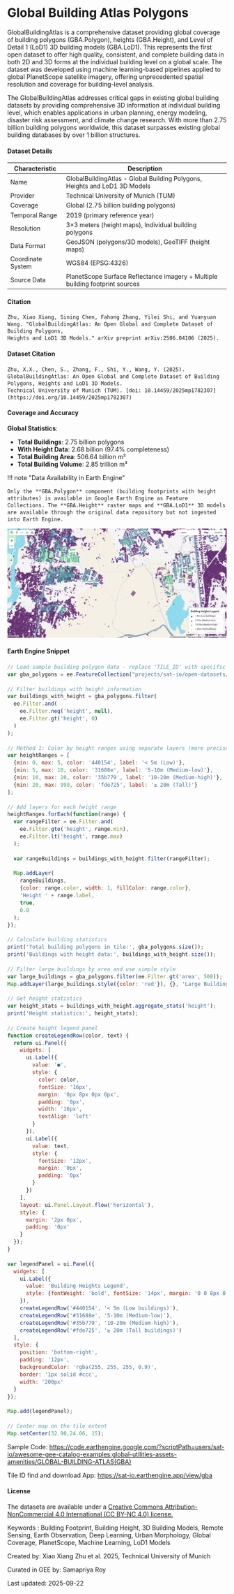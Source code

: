 # Global Building Atlas Polygons

GlobalBuildingAtlas is a comprehensive dataset providing global coverage of building polygons (GBA.Polygon), heights (GBA.Height), and Level of Detail 1 (LoD1) 3D building models (GBA.LoD1). This represents the first open dataset to offer high quality, consistent, and complete building data in both 2D and 3D forms at the individual building level on a global scale. The dataset was developed using machine learning-based pipelines applied to global PlanetScope satellite imagery, offering unprecedented spatial resolution and coverage for building-level analysis.

The GlobalBuildingAtlas addresses critical gaps in existing global building datasets by providing comprehensive 3D information at individual building level, which enables applications in urban planning, energy modeling, disaster risk assessment, and climate change research. With more than 2.75 billion building polygons worldwide, this dataset surpasses existing global building databases by over 1 billion structures.

#### Dataset Details

<center>

| Characteristic | Description |
|----------------|-------------|
| Name | GlobalBuildingAtlas - Global Building Polygons, Heights and LoD1 3D Models |
| Provider | Technical University of Munich (TUM) |
| Coverage | Global (2.75 billion building polygons) |
| Temporal Range | 2019 (primary reference year) |
| Resolution | 3×3 meters (height maps), Individual building polygons |
| Data Format | GeoJSON (polygons/3D models), GeoTIFF (height maps) |
| Coordinate System | WGS84 (EPSG:4326) |
| Source Data | PlanetScope Surface Reflectance imagery + Multiple building footprint sources |

</center>

#### Citation

```
Zhu, Xiao Xiang, Sining Chen, Fahong Zhang, Yilei Shi, and Yuanyuan Wang. "GlobalBuildingAtlas: An Open Global and Complete Dataset of Building Polygons,
Heights and LoD1 3D Models." arXiv preprint arXiv:2506.04106 (2025).
```

#### Dataset Citation

```
Zhu, X.X., Chen, S., Zhang, F., Shi, Y., Wang, Y. (2025). GlobalBuildingAtlas: An Open Global and Complete Dataset of Building Polygons, Heights and LoD1 3D Models.
Technical University of Munich (TUM). [doi: 10.14459/2025mp1782307](https://doi.org/10.14459/2025mp1782307)
```

#### Coverage and Accuracy

**Global Statistics**:
- **Total Buildings**: 2.75 billion polygons
- **With Height Data**: 2.68 billion (97.4% completeness)
- **Total Building Area**: 506.64 billion m²
- **Total Building Volume**: 2.85 trillion m³

!!! note "Data Availability in Earth Engine"

    Only the **GBA.Polygon** component (building footprints with height attributes) is available in Google Earth Engine as Feature Collections. The **GBA.Height** raster maps and **GBA.LoD1** 3D models are available through the original data repository but not ingested into Earth Engine.

![gba](../images/gba.png)

#### Earth Engine Snippet

```javascript
// Load sample building polygon data - replace 'TILE_ID' with specific tile identifier
var gba_polygons = ee.FeatureCollection("projects/sat-io/open-datasets/GLOBAL_BUILDING_ATLAS/e030_n25_e035_n20");

// Filter buildings with height information
var buildings_with_height = gba_polygons.filter(
  ee.Filter.and(
    ee.Filter.neq('height', null),
    ee.Filter.gt('height', 0)
  )
);

// Method 1: Color by height ranges using separate layers (more precise control)
var heightRanges = [
  {min: 0, max: 5, color: '440154', label: '< 5m (Low)'},
  {min: 5, max: 10, color: '31688e', label: '5-10m (Medium-low)'},
  {min: 10, max: 20, color: '35b779', label: '10-20m (Medium-high)'},
  {min: 20, max: 999, color: 'fde725', label: '≥ 20m (Tall)'}
];

// Add layers for each height range
heightRanges.forEach(function(range) {
  var rangeFilter = ee.Filter.and(
    ee.Filter.gte('height', range.min),
    ee.Filter.lt('height', range.max)
  );

  var rangeBuildings = buildings_with_height.filter(rangeFilter);

  Map.addLayer(
    rangeBuildings,
    {color: range.color, width: 1, fillColor: range.color},
    'Height ' + range.label,
    true,
    0.8
  );
});

// Calculate building statistics
print('Total building polygons in tile:', gba_polygons.size());
print('Buildings with height data:', buildings_with_height.size());

// Filter large buildings by area and use simple style
var large_buildings = gba_polygons.filter(ee.Filter.gt('area', 500));
Map.addLayer(large_buildings.style({color: 'red'}), {}, 'Large Buildings (>500m²)');

// Get height statistics
var height_stats = buildings_with_height.aggregate_stats('height');
print('Height statistics:', height_stats);

// Create height legend panel
function createLegendRow(color, text) {
  return ui.Panel({
    widgets: [
      ui.Label({
        value: '●',
        style: {
          color: color,
          fontSize: '16px',
          margin: '0px 8px 0px 0px',
          padding: '0px',
          width: '16px',
          textAlign: 'left'
        }
      }),
      ui.Label({
        value: text,
        style: {
          fontSize: '12px',
          margin: '0px',
          padding: '0px'
        }
      })
    ],
    layout: ui.Panel.Layout.flow('horizontal'),
    style: {
      margin: '2px 0px',
      padding: '0px'
    }
  });
}

var legendPanel = ui.Panel({
  widgets: [
    ui.Label({
      value: 'Building Heights Legend',
      style: {fontWeight: 'bold', fontSize: '14px', margin: '0 0 8px 0'}
    }),
    createLegendRow('#440154', '< 5m (Low buildings)'),
    createLegendRow('#31688e', '5-10m (Medium-low)'),
    createLegendRow('#35b779', '10-20m (Medium-high)'),
    createLegendRow('#fde725', '≥ 20m (Tall buildings)')
  ],
  style: {
    position: 'bottom-right',
    padding: '12px',
    backgroundColor: 'rgba(255, 255, 255, 0.9)',
    border: '1px solid #ccc',
    width: '200px'
  }
});

Map.add(legendPanel);

// Center map on the tile extent
Map.setCenter(32.90,24.06, 15);
```

Sample Code: https://code.earthengine.google.com/?scriptPath=users/sat-io/awesome-gee-catalog-examples:global-utilities-assets-amenities/GLOBAL-BUILDING-ATLAS(GBA)

Tile ID find and download App: https://sat-io.earthengine.app/view/gba

#### License

The dataseta are available under a [Creative Commons Attribution-NonCommercial 4.0 International (CC BY-NC 4.0) license.](https://creativecommons.org/licenses/by-nc/4.0/)


Keywords : Building Footprint, Building Height, 3D Building Models, Remote Sensing, Earth Observation, Deep Learning, Urban Morphology, Global Coverage, PlanetScope, Machine Learning, LoD1 Models

Created by: Xiao Xiang Zhu et al. 2025, Technical University of Munich

Curated in GEE by: Samapriya Roy

Last updated: 2025-09-22
